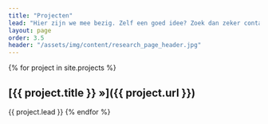 ```yaml
---
title: "Projecten"
lead: "Hier zijn we mee bezig. Zelf een goed idee? Zoek dan zeker contact!"
layout: page
order: 3.5
header: "/assets/img/content/research_page_header.jpg"
---
```


{% for project in site.projects %}
## [{{ project.title }} &raquo;]({{ project.url }})
{{ project.lead }}
{% endfor %}

